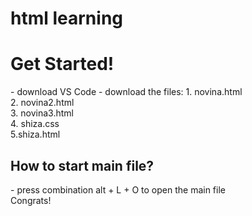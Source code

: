 # html learning</br>

<h1>Get Started!</h1>
- download VS Code
- download the files:
  1. novina.html</br>
  2. novina2.html</br>
  3. novina3.html</br>
  4. shiza.css</br>
  5.shiza.html</br>
<h2>How to start main file?</h2>
- press combination alt + L + O to open the main file
<br>
Congrats!
